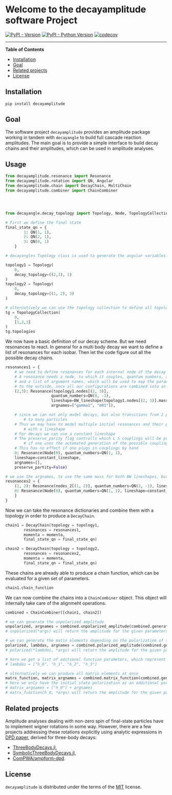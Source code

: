 # Welcome to the decayamplitude software Project

[![PyPI - Version](https://img.shields.io/pypi/v/decayamplitude.svg)](https://pypi.org/project/decayamplitude/)
[![PyPI - Python Version](https://img.shields.io/pypi/pyversions/decayamplitude.svg)](https://pypi.org/project/decayamplitude/)
[![codecov](https://codecov.io/gh/KaiHabermann/decayamplitude/graph/badge.svg?token=KXBO8KEQ3V)](https://codecov.io/gh/KaiHabermann/decayamplitude)


---

**Table of Contents**

- [Installation](#installation)
- [Goal](#goal)
- [Related projects](#related-projects)
- [License](#license)

## Installation

```console
pip install decayamplitude
```

## Goal

The software project `decayamplitude` provides an amplitude package working in tandem with `decayangle` to build full cascade reaction amplitudes. 
The main goal is to provide a simple interface to build decay chains and their amplitudes, which can be used in amplitude analyses. 

## Usage
```python
from decayamplitude.resonance import Resonance
from decayamplitude.rotation import QN, Angular
from decayamplitude.chain import DecayChain, MultiChain
from decayamplitude.combiner import ChainCombiner




from decayangle.decay_topology import Topology, Node, TopologyCollection

# First we define the final state
final_state_qn = {
        1: QN(1, 1),
        2: QN(2, 1),
        3: QN(0, 1)
    }

# decayangles Topology class is used to generate the angular variables. Be carefull here, as fit results may depend on the ordering. 

topology1 = Topology(
    0,
    decay_topology=((2,3), 1)
)
topology2 = Topology(
    0,
    decay_topology=((1, 2), 3)
)

# alternatively we can use the topology collection to define all topologies automatically
tg = TopologyCollection(
    0,
    [1,2,3]
)
tg.topologies
```

We now have a basic definition of our decay scheme. But we need resonances to react. In general for a multi body decay we want to define a list of resonances for each isobar. Then let the code figure out all the possible decay chains.

```python
resonances1 = {
    # we need to define resonances for each internal node of the decay chain
    # A resonance needs a node, to which it couples, quantum numbers, a lineshape
    # and a list of argument names, which will be used to map the parameters of the resonance 
    # to the outside, once all our configurations are combined into an amplitude
    (2,3): Resonance(topology1.nodes[(2, 3)], 
                    quantum_numbers=QN(0, -1), 
                    lineshape=BW_lineshape(topology1.nodes[(2, 3)].mass(momenta)), 
                    argnames=["gamma1", "m01"]),

    # since we can not only model decays, but also transitions from 2 particle
        # to many particles
    # Thus we may have to model multiple initial resonances and their production
        # with a lineshape
    # For decays we can use a constant lineshape 
    # The preserve_parity flag controlls which L S couplings will be produced, 
        # if one uses the automated generation of the possible couplings
    # This has no effect if one plugs in couplings by hand
    0: Resonance(Node(0), quantum_numbers=QN(1, 1),
    lineshape=constant_lineshape, 
    argnames=[], 
    preserve_partity=False)

# we use the argnames, to use the same mass for both BW lineshapes, but different widths
resonances2 = {
    (1, 2): Resonance(nodes_2[(1, 2)], quantum_numbers=QN(3, -1), lineshape=BW_lineshape(nodes_2[(1, 2)].mass(momenta)), argnames=["gamma2", "m01"]),
    0: Resonance(Node(0), quantum_numbers=QN(1, 1), lineshape=constant_lineshape, argnames=[], preserve_partity=False)
    }
}
```

Now we can take the resonance dictionaries and combine them with a topology in order to produce a `DecayChain`. 

```python
chain1 = DecayChain(topology = topology1,
        resonances = resonances1,
        momenta = momenta,
        final_state_qn = final_state_qn)

chain2 = DecayChain(topology = topology2,
        resonances = resonances2,
        momenta = momenta,
        final_state_qn = final_state_qn)
```
These chains are already able to produce a chain function, which can be evaluated for a given set of parameters. 

```python
chain1.chain_function
```

We can now combine the chains into a `ChainCombiner` object. This object will internally take care of the alignmeht operations.

```python
combined = ChainCombiner([chain1, chain2])

# we can generate the unpolarized amplitude
unpolarized, argnames = combined.unpolarized_amplitude(combined.generate_couplings())
# unpolarized(*args) will return the amplitude for the given parameters

# we can generate the matix elements depending on the polarization of the particles
polarized, lambdas, argnames = combined.polarized_amplitude(combined.generate_couplings())
# polarized(*lambdas, *args) will return the amplitude for the given parameters and polarization

# here we get a list of aditional function parameters, which represent the polarization of the initial and final state particles
# lambdas = ["h_0", "h_1", "h_2", "h_3"]

# alternatively we can produce all matrix elements at once
matrx_function, matrix_argnames = combined.matrix_function(combined.generate_couplings())
# here we only have the initial state polarization as an additional parameter
# matrix_argnames = ["h_0"] + argnames
# matrx_function(h_0, *args) will return the amplitude for the given parameters and polarization

```

## Related projects

Amplitude analyses dealing with non-zero spin of final-state particles have to implement wigner rotations in some way.
However, there are a few projects addressing these rotations explicitly using analytic expressions in [DPD paper](https://inspirehep.net/literature/1758460), derived for three-body decays:

- [ThreeBodyDecays.jl](https://github.com/mmikhasenko/ThreeBodyDecays.jl),
- [SymbolicThreeBodyDecays.jl](https://github.com/mmikhasenko/SymbolicThreeBodyDecays.jl),
- [ComPWA/ampform-dpd](https://github.com/ComPWA/ampform-dpd).

## License

`decayamplitude` is distributed under the terms of the [MIT](https://mit-license.org/) license.
